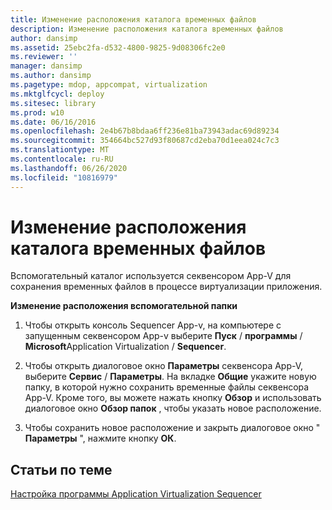 ```yaml
---
title: Изменение расположения каталога временных файлов
description: Изменение расположения каталога временных файлов
author: dansimp
ms.assetid: 25ebc2fa-d532-4800-9825-9d08306fc2e0
ms.reviewer: ''
manager: dansimp
ms.author: dansimp
ms.pagetype: mdop, appcompat, virtualization
ms.mktglfcycl: deploy
ms.sitesec: library
ms.prod: w10
ms.date: 06/16/2016
ms.openlocfilehash: 2e4b67b8bdaa6ff236e81ba73943adac69d89234
ms.sourcegitcommit: 354664bc527d93f80687cd2eba70d1eea024c7c3
ms.translationtype: MT
ms.contentlocale: ru-RU
ms.lasthandoff: 06/26/2020
ms.locfileid: "10816979"
---
```

# Изменение расположения каталога временных файлов


Вспомогательный каталог используется секвенсором App-V для сохранения временных файлов в процессе виртуализации приложения.

**Изменение расположения вспомогательной папки**

1.  Чтобы открыть консоль Sequencer App-v, на компьютере с запущенным секвенсором App-v выберите **Пуск**  /  **программы**  /  **Microsoft**Application Virtualization  /  **Sequencer**.

2.  Чтобы открыть диалоговое окно **Параметры** секвенсора App-V, выберите **Сервис**  /  **Параметры**. На вкладке **Общие** укажите новую папку, в которой нужно сохранить временные файлы секвенсора App-V. Кроме того, вы можете нажать кнопку **Обзор** и использовать диалоговое окно **Обзор папок** , чтобы указать новое расположение.

3.  Чтобы сохранить новое расположение и закрыть диалоговое окно " **Параметры** ", нажмите кнопку **ОК**.

## Статьи по теме


[Настройка программы Application Virtualization Sequencer](configuring-the-application-virtualization-sequencer.md)

 

 





